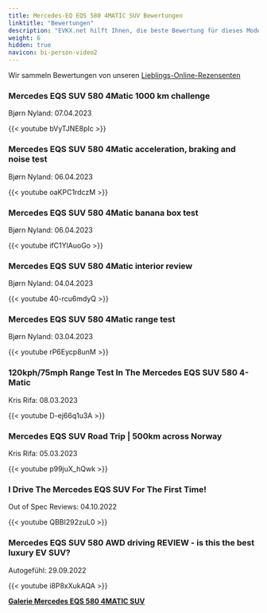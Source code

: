 ```yaml
---
title: Mercedes-EQ EQS 580 4MATIC SUV Bewertungen
linktitle: "Bewertungen"
description: "EVKX.net hilft Ihnen, die beste Bewertung für dieses Modell zu finden."
weight: 6
hidden: true
navicon: bi-person-video2
---
```

Wir sammeln Bewertungen von unseren [Lieblings-Online-Rezensenten](../../../../../guides/evreviewers/)

<div class="container text-center shadow p-2 pe-4 mb-5 bg-body-tertiary rounded border">
<h3>Mercedes EQS SUV 580 4Matic 1000 km challenge</h3>
<p>Bjørn Nyland: 07.04.2023</p>

{{< youtube bVyTJNE8pIc >}}

</div>
<div class="container text-center shadow p-2 pe-4 mb-5 bg-body-tertiary rounded border">
<h3>Mercedes EQS SUV 580 4Matic acceleration, braking and noise test</h3>
<p>Bjørn Nyland: 06.04.2023</p>

{{< youtube oaKPC1rdczM >}}

</div>
<div class="container text-center shadow p-2 pe-4 mb-5 bg-body-tertiary rounded border">
<h3>Mercedes EQS SUV 580 4Matic banana box test</h3>
<p>Bjørn Nyland: 06.04.2023</p>

{{< youtube ifC1YlAuoGo >}}

</div>
<div class="container text-center shadow p-2 pe-4 mb-5 bg-body-tertiary rounded border">
<h3>Mercedes EQS SUV 580 4Matic interior review</h3>
<p>Bjørn Nyland: 04.04.2023</p>

{{< youtube 40-rcu6mdyQ >}}

</div>
<div class="container text-center shadow p-2 pe-4 mb-5 bg-body-tertiary rounded border">
<h3>Mercedes EQS SUV 580 4Matic range test</h3>
<p>Bjørn Nyland: 03.04.2023</p>

{{< youtube rP6Eycp8unM >}}

</div>
<div class="container text-center shadow p-2 pe-4 mb-5 bg-body-tertiary rounded border">
<h3>120kph/75mph Range Test In The Mercedes EQS SUV 580 4-Matic</h3>
<p>Kris Rifa: 08.03.2023</p>

{{< youtube D-ej66q1u3A >}}

</div>
<div class="container text-center shadow p-2 pe-4 mb-5 bg-body-tertiary rounded border">
<h3>Mercedes EQS SUV Road Trip | 500km across Norway</h3>
<p>Kris Rifa: 05.03.2023</p>

{{< youtube p99juX_hQwk >}}

</div>
<div class="container text-center shadow p-2 pe-4 mb-5 bg-body-tertiary rounded border">
<h3>I Drive The Mercedes EQS SUV For The First Time!</h3>
<p>Out of Spec Reviews: 04.10.2022</p>

{{< youtube QBBI292zuL0 >}}

</div>
<div class="container text-center shadow p-2 pe-4 mb-5 bg-body-tertiary rounded border">
<h3>Mercedes EQS SUV 580 AWD driving REVIEW - is this the best luxury EV SUV?</h3>
<p>Autogefühl: 29.09.2022</p>

{{< youtube i8P8xXukAQA >}}

</div>
<div class="mt-3 mb-3">
<a href="../gallery/" class="text-decoration-none text-black">
<strong><i class="bi-arrow-left"></i>Galerie  </strong>
</a>
<a href="../" class="text-decoration-none text-black float-end">
<strong>Mercedes EQS 580 4MATIC SUV <i class="bi-arrow-right"></i></strong>
</a>
</div>
